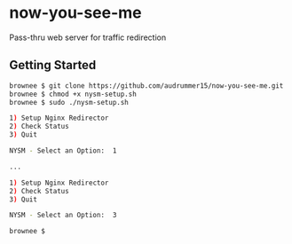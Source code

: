 # now-you-see-me
Pass-thru web server for traffic redirection

## Getting Started

```bash
brownee $ git clone https://github.com/audrummer15/now-you-see-me.git
brownee $ chmod +x nysm-setup.sh
brownee $ sudo ./nysm-setup.sh

1) Setup Nginx Redirector
2) Check Status
3) Quit

NYSM - Select an Option:  1

...

1) Setup Nginx Redirector
2) Check Status
3) Quit

NYSM - Select an Option:  3

brownee $
```
